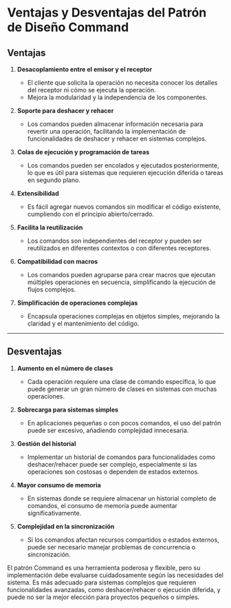 # Ventajas y Desventajas del Patrón de Diseño Command

## Ventajas

1. **Desacoplamiento entre el emisor y el receptor**
   - El cliente que solicita la operación no necesita conocer los detalles del receptor ni cómo se ejecuta la operación.
   - Mejora la modularidad y la independencia de los componentes.

2. **Soporte para deshacer y rehacer**
   - Los comandos pueden almacenar información necesaria para revertir una operación, facilitando la implementación de funcionalidades de deshacer y rehacer en sistemas complejos.

3. **Colas de ejecución y programación de tareas**
   - Los comandos pueden ser encolados y ejecutados posteriormente, lo que es útil para sistemas que requieren ejecución diferida o tareas en segundo plano.

4. **Extensibilidad**
   - Es fácil agregar nuevos comandos sin modificar el código existente, cumpliendo con el principio abierto/cerrado.

5. **Facilita la reutilización**
   - Los comandos son independientes del receptor y pueden ser reutilizados en diferentes contextos o con diferentes receptores.

6. **Compatibilidad con macros**
   - Los comandos pueden agruparse para crear macros que ejecutan múltiples operaciones en secuencia, simplificando la ejecución de flujos complejos.

7. **Simplificación de operaciones complejas**
   - Encapsula operaciones complejas en objetos simples, mejorando la claridad y el mantenimiento del código.

---

## Desventajas

1. **Aumento en el número de clases**
   - Cada operación requiere una clase de comando específica, lo que puede generar un gran número de clases en sistemas con muchas operaciones.

2. **Sobrecarga para sistemas simples**
   - En aplicaciones pequeñas o con pocos comandos, el uso del patrón puede ser excesivo, añadiendo complejidad innecesaria.

3. **Gestión del historial**
   - Implementar un historial de comandos para funcionalidades como deshacer/rehacer puede ser complejo, especialmente si las operaciones son costosas o dependen de estados externos.

4. **Mayor consumo de memoria**
   - En sistemas donde se requiere almacenar un historial completo de comandos, el consumo de memoria puede aumentar significativamente.

5. **Complejidad en la sincronización**
   - Si los comandos afectan recursos compartidos o estados externos, puede ser necesario manejar problemas de concurrencia o sincronización.



El patrón Command es una herramienta poderosa y flexible, pero su implementación debe evaluarse cuidadosamente según las necesidades del sistema. Es más adecuado para sistemas complejos que requieren funcionalidades avanzadas, como deshacer/rehacer o ejecución diferida, y puede no ser la mejor elección para proyectos pequeños o simples.

